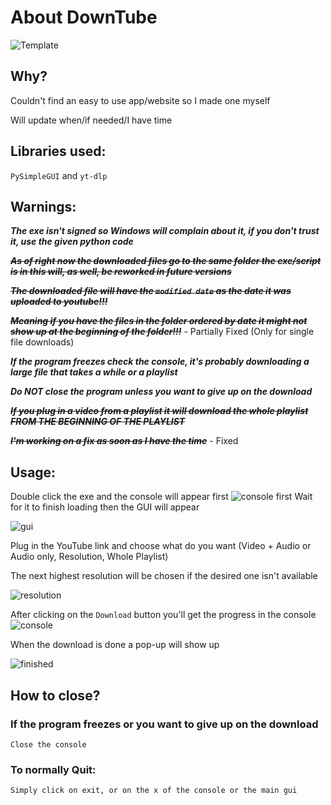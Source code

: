 # About DownTube
![Template](https://github.com/AurasV/DownTube/assets/80701407/711a86a5-98f9-441a-86f2-21f56cb5e7e5)

## Why?
Couldn't find an easy to use app/website so I made one myself

Will update when/if needed/I have time
## Libraries used:
``PySimpleGUI`` and ``yt-dlp``

## Warnings:
***The exe isn't signed so Windows will complain about it, if you don't trust it, use the given python code***

~~***As of right now the downloaded files go to the same folder the exe/script is in this will, as well, be reworked in future versions***~~

~~***The downloaded file will have the ``modified date`` as the date it was uploaded to youtube!!!***~~ 

~~***Meaning if you have the files in the folder ordered by date it might not show up at the beginning of the folder!!!***~~ - Partially Fixed (Only for single file downloads)

***If the program freezes check the console, it's probably downloading a large file that takes a while or a playlist***

***Do NOT close the program unless you want to give up on the download***

~~***If you plug in a video from a playlist it will download the whole playlist FROM THE BEGINNING OF THE PLAYLIST***~~

~~***I'm working on a fix as soon as I have the time***~~ - Fixed





## Usage:
Double click the exe and the console will appear first
![console first](https://github.com/AurasV/DownTube/assets/80701407/b93526ad-8990-430d-a1e5-c976c42cecf6)
Wait for it to finish loading then the GUI will appear

![gui](https://github.com/AurasV/DownTube/assets/80701407/97579dda-fc9e-4b80-8f20-4172cd4bf312)

Plug in the YouTube link and choose what do you want (Video + Audio or Audio only, Resolution, Whole Playlist)

The next highest resolution will be chosen if the desired one isn't available 

![resolution](https://github.com/AurasV/DownTube/assets/80701407/107599ae-8f99-4443-b240-14666305a5d2)

After clicking on the ``Download`` button you'll get the progress in the console
![console](https://github.com/AurasV/DownTube/assets/80701407/b4ba794a-be9e-4a2c-bbc1-5c7903e956bf)

When the download is done a pop-up will show up

![finished](https://github.com/AurasV/DownTube/assets/80701407/af0eb3aa-24b9-4394-bbe4-bdb770f65b4b)

## How to close?
### If the program freezes or you want to give up on the download

``Close the console``

### To normally Quit:

``Simply click on exit, or on the x of the console or the main gui``

